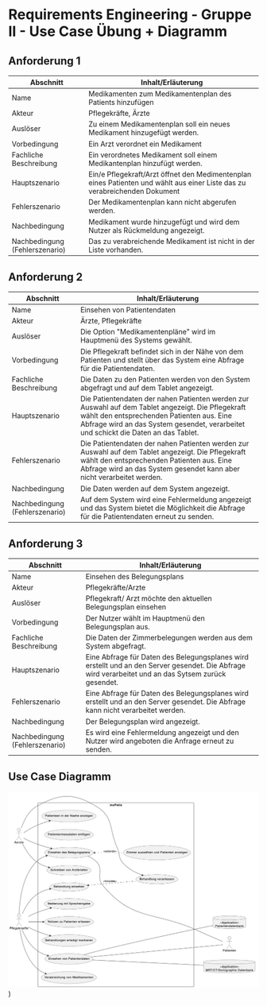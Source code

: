 # Requirements Engineering - Gruppe II - Use Case Übung + Diagramm

## Anforderung 1

| Abschnitt | Inhalt/Erläuterung |
| --- | --- |
| Name | Medikamenten zum Medikamentenplan des Patients hinzufügen |
| Akteur  | Pflegekräfte, Ärzte |
| Auslöser | Zu einem Medikamentenplan soll ein neues Medikament hinzugefügt werden. |
| Vorbedingung | Ein Arzt verordnet ein Medikament  |
| Fachliche Beschreibung | Ein verordnetes Medikament soll einem Medikantenplan hinzufügt werden. |
| Hauptszenario | Ein/e Pflegekraft/Arzt öffnet den Medimentenplan eines Patienten und wählt aus einer Liste das zu verabreichenden Dokument |
| Fehlerszenario | Der Medikamentenplan kann nicht abgerufen werden. | 
| Nachbedingung | Medikament wurde hinzugefügt und wird dem Nutzer als Rückmeldung angezeigt. |
| Nachbedingung (Fehlerszenario) | Das zu verabreichende Medikament ist nicht in der Liste vorhanden. |

## Anforderung 2

| Abschnitt | Inhalt/Erläuterung |
| --- | --- |
| Name | Einsehen von Patientendaten |
| Akteur  | Ärzte, Pflegekräfte |
| Auslöser | Die Option "Medikamentenpläne" wird im Hauptmenü des Systems gewählt. |
| Vorbedingung | Die Pflegekraft befindet sich in der Nähe von dem Patienten und stellt über das System eine Abfrage für die Patientendaten. |
| Fachliche Beschreibung | Die Daten zu den Patienten werden von den System abgefragt und auf dem Tablet angezeigt. |
| Hauptszenario | Die Patientendaten der nahen Patienten werden zur Auswahl auf dem Tablet angezeigt. Die Pflegekraft wählt den entsprechenden Patienten aus. Eine Abfrage wird an das System gesendet, verarbeitet und schickt die Daten an das Tablet. |
 | Fehlerszenario | Die Patientendaten der nahen Patienten werden zur Auswahl auf dem Tablet angezeigt. Die Pflegekraft wählt den entsprechenden Patienten aus. Eine Abfrage wird an das System gesendet kann aber nicht verarbeitet werden. |
| Nachbedingung | Die Daten werden auf dem System angezeigt. |
| Nachbedingung (Fehlerszenario) | Auf dem System wird eine Fehlermeldung angezeigt und das System bietet die Möglichkeit die Abfrage für die Patientendaten erneut zu senden.|

## Anforderung 3

| Abschnitt | Inhalt/Erläuterung |
| --- | --- |
| Name | Einsehen des Belegungsplans |
| Akteur  | Pflegekräfte/Arzte |
| Auslöser | Pflegekraft/ Arzt möchte den aktuellen Belegungsplan einsehen  |
| Vorbedingung | Der Nutzer wählt im Hauptmenü den Belegungsplan aus. |
| Fachliche Beschreibung | Die Daten der Zimmerbelegungen werden aus dem System abgefragt. |
| Hauptszenario | Eine Abfrage für Daten des Belegungsplanes wird erstellt und an den Server gesendet. Die Abfrage wird verarbeitet und an das Sytsem zurück gesendet. |
| Fehlerszenario | Eine Abfrage für Daten des Belegungsplanes wird erstellt und an den Server gesendet. Die Abfrage kann nicht verarbeitet werden. |
| Nachbedingung | Der Belegungsplan wird angezeigt. |
| Nachbedingung (Fehlerszenario) | Es wird eine Fehlermeldung angezeigt und den Nutzer wird angeboten die Anfrage erneut zu senden. |

## Use Case Diagramm

![Alt text of the image](https://github.com/jonathan-hildebrandt/R-misch_Zwei/blob/main/image.png))
